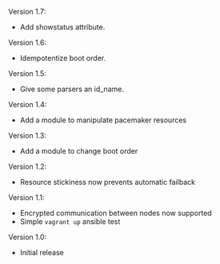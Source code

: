 Version 1.7:
 - Add showstatus attribute.

Version 1.6:
 - Idempotentize boot order.

Version 1.5:
 - Give some parsers an id_name.

Version 1.4:
 - Add a module to manipulate pacemaker resources

Version 1.3:
 - Add a module to change boot order

Version 1.2:
 - Resource stickiness now prevents automatic failback

Version 1.1:
 - Encrypted communication between nodes now supported
 - Simple `vagrant up` ansible test

Version 1.0:
 - Initial release
